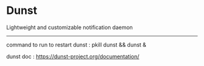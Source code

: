 # Dunst

Lightweight and customizable notification daemon

---

command to run to restart dunst : pkill dunst && dunst &

dunst doc : https://dunst-project.org/documentation/
